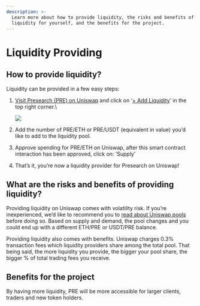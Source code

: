 ```yaml
---
description: >-
  Learn more about how to provide liquidity, the risks and benefits of providing
  liquidity for yourself, and the benefits for the project.
---
```


# Liquidity Providing

## How to provide liquidity?

Liquidity can be provided in a few easy steps:

1.  [Visit Presearch (PRE) on Uniswap](https://info.uniswap.org/pair/0xf248959d7aa50cd47b448f507063eaa6cc5404c4) and click on ‘[+ Add Liquidity](https://app.uniswap.org/#/add/ETH/0xec213f83defb583af3a000b1c0ada660b1902a0f)’ in the top right corner.\


    [![](https://s3.amazonaws.com/cdn.freshdesk.com/data/helpdesk/attachments/production/33053494937/original/hC8R\_bky\_xcttQaeJjGxX1M5mHc6s8PgKw.png?1612352058)](https://s3.amazonaws.com/cdn.freshdesk.com/data/helpdesk/attachments/production/33053494937/original/hC8R\_bky\_xcttQaeJjGxX1M5mHc6s8PgKw.png?1612352058)
2. Add the number of PRE/ETH or PRE/USDT (equivalent in value) you’d like to add to the liquidity pool.
3. Approve spending for PRE/ETH on Uniswap, after this smart contract interaction has been approved, click on: ‘Supply’
4. That’s it, you’re now a liquidity provider for Presearch on Uniswap!

## What are the risks and benefits of providing liquidity?

Providing liquidity on Uniswap comes with volatility risk. If you’re inexperienced, we’d like to recommend you to [read about Uniswap pools](https://defiprime.com/uniswap-liquidity-pools) before doing so. Based on supply and demand, the pool changes and you could end up with a different ETH/PRE or USDT/PRE balance.

Providing liquidity also comes with benefits. Uniswap charges 0.3% transaction fees which liquidity providers share among the total pool. That being said, the more liquidity you provide, the bigger your pool share, the bigger % of total trading fees you receive.

## Benefits for the project

By having more liquidity, PRE will be more accessible for larger clients, traders and new token holders.&#x20;
